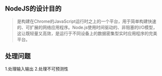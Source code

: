 ## NodeJS的设计目的
> 是构建在Chrome的JavaScript运行时之上的一个平台，用于简单构建快速的、可扩展的网络应用程序。Node.js使用时间驱动的、非阻塞的I/O模型，这让既轻量又高效，是运行于不同设备上的数据密集型实时应用程序的完美平台。

## 处理问题
1.处理输入输出
2.处理不可预测性